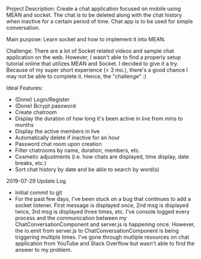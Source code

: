 Project Description:
Create a chat application focused on mobile using MEAN and socket. 
The chat is to be deleted along with the chat history when inactive for a certain period of time. 
Chat app is to be used for simple conversation.

Main purpose:
Learn socket and how to implement it into MEAN.

Challenge:
There are a lot of Socket related videos and sample chat application on the web. 
However, I wasn't able to find a properly setup tutorial online that utilizes MEAN and Socket. 
I decided to give it a try.
Because of my super short experience (< 3 mo.), there's a good chance I may not be able to complete it.
Hence, the "challenge" :)

Ideal Features:
- (Done) Login/Register
- (Done) Bcrypt password
- Create chatroom
- Display the duration of how long it's been active in live from mins to months
- Display the active members in live
- Automatically delete if inactive for an hour
- Password chat room upon creation
- Filter chatrooms by name, duration, members, etc.
- Cosmetic adjustments (i.e. how chats are displayed, time display, date breaks, etc.)
- Sort chat history by date and be able to search by word(s)

2019-07-29 Update Log
- Initial commit to git
- For the past few days, I've been stuck on a bug that continues to add a socket listener.
First message is displayed once, 2nd msg is displayed twice, 3rd msg is displayed three times, etc.
I've console logged every process and the communication between my ChatConversationComponent and server.js is happening once.
However, the io.emit from server.js to ChatConversationComponent is being triggering multiple times.
I've gone through mutliple resources on chat application from YouTube and Stack Overflow but wasn't able to find the answer to my problem.
